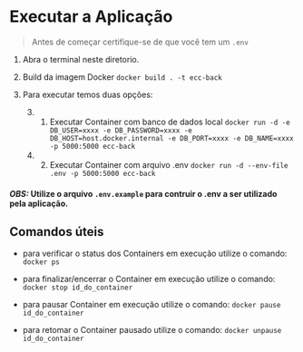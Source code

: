 # Executar a Aplicação
> Antes de começar certifique-se de que você tem um `.env`
1. Abra o terminal neste diretorio.
2. Build da imagem Docker `docker build . -t ecc-back`
3. Para executar temos duas opções:

    3. 1. Executar Container com banco de dados local `docker run -d -e DB_USER=xxxx -e DB_PASSWORD=xxxx -e DB_HOST=host.docker.internal -e DB_PORT=xxxx -e DB_NAME=xxxx -p 5000:5000 ecc-back`

    3. 2. Executar Container com arquivo .env `docker run -d --env-file .env -p 5000:5000 ecc-back`
#### *OBS:*  Utilize o arquivo `.env.example` para contruir o .env a ser utilizado pela aplicação.
## Comandos úteis

- para verificar o status dos Containers em execução utilize o comando: `docker ps `

- para finalizar/encerrar o Container em execução utilize o comando: `docker stop id_do_container`

- para pausar Container em execução utilize o comando: `docker pause id_do_container`

- para retomar o Container pausado utilize o comando: `docker unpause id_do_container`
